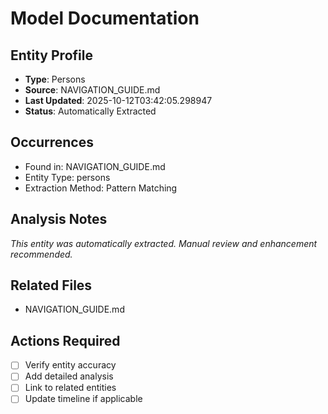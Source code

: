 # Model Documentation

## Entity Profile
- **Type**: Persons
- **Source**: NAVIGATION_GUIDE.md
- **Last Updated**: 2025-10-12T03:42:05.298947
- **Status**: Automatically Extracted

## Occurrences
- Found in: NAVIGATION_GUIDE.md
- Entity Type: persons
- Extraction Method: Pattern Matching

## Analysis Notes
*This entity was automatically extracted. Manual review and enhancement recommended.*

## Related Files
- NAVIGATION_GUIDE.md

## Actions Required
- [ ] Verify entity accuracy
- [ ] Add detailed analysis
- [ ] Link to related entities
- [ ] Update timeline if applicable

